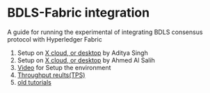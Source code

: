 # BDLS-Fabric integration

A guide for running the experimental of integrating BDLS consensus protocol with Hyperledger Fabric

1. Setup on [X cloud, or desktop]() by Aditya Singh
5. Setup on [X cloud, or desktop]() by Ahmed Al Salih
3. [Video]() for Setup the environment
4. [Throughput reults(TPS)]()
5. [old tutorials](/tutorials/README.md)
